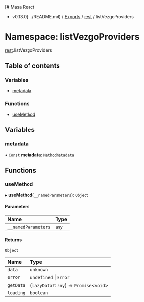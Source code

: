 [# Masa React
 - v0.13.0](../README.md) / [Exports](../modules.md) / [rest](rest.md) / listVezgoProviders

# Namespace: listVezgoProviders

[rest](rest.md).listVezgoProviders

## Table of contents

### Variables

- [metadata](rest.listVezgoProviders.md#metadata)

### Functions

- [useMethod](rest.listVezgoProviders.md#usemethod)

## Variables

### metadata

• `Const` **metadata**: [`MethodMetadata`](../interfaces/rest.MethodMetadata.md)

## Functions

### useMethod

▸ **useMethod**(`__namedParameters`): `Object`

#### Parameters

| Name | Type |
| :------ | :------ |
| `__namedParameters` | `any` |

#### Returns

`Object`

| Name | Type |
| :------ | :------ |
| `data` | `unknown` |
| `error` | `undefined` \| `Error` |
| `getData` | (`lazyData?`: `any`) => `Promise`<`void`\> |
| `loading` | `boolean` |
